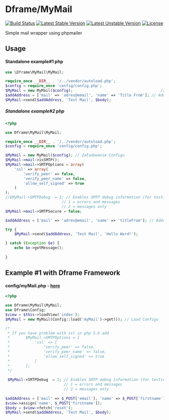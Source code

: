# Dframe/MyMail

[![Build Status](https://travis-ci.org/dframe/myMail.svg?branch=master)](https://travis-ci.org/dframe/myMail) [![Latest Stable Version](https://poser.pugx.org/dframe/myMail/v/stable)](https://packagist.org/packages/dframe/myMail) [![Latest Unstable Version](https://poser.pugx.org/dframe/myMail/v/unstable)](https://packagist.org/packages/dframe/myMail) [![License](https://poser.pugx.org/dframe/myMail/license)](https://packagist.org/packages/dframe/myMail)

Simple mail wrapper using phpmailer 

## Usage


#### Standalone example#1 php

```php
use \Dframe\MyMail\MyMail;

require_once __DIR__ . '/../vendor/autoload.php';
$config = require_once 'config/config.php'; 
$MyMail = new MyMail($config);                                       // Load Config
$addAddress = ['mail' => 'adres@email', 'name' => 'Title From']; // Addresses to send
$MyMail->send($addAddress, 'Test Mail', $body);
````


##### Standalone example#2 php

```php
<?php

use Dframe\MyMail\MyMail;

require_once __DIR__ . '/../vendor/autoload.php';
$config = require_once 'config/config.php'; 

$MyMail = new MyMail($config); // Załadowanie Configu
$MyMail->mail->isSMTP();
$MyMail->mail->SMTPOptions = array(
    'ssl' => array(
        'verify_peer' => false,
        'verify_peer_name' => false,
        'allow_self_signed' => true
    )
);
//$MyMail->SMTPDebug  = 2; // Enables SMTP debug information (for testing)
                         // 1 = errors and messages
                         // 2 = messages only
$MyMail->mail->SMTPSecure = false;

$addAddress = ['mail' => 'adres@email', 'name' => 'titleFrom']; // Addresses to send

try {
    $MyMail->send($addAddress, 'Test Mail', 'Hello Word!');

} catch (Exception $e) {
    echo $e->getMessage();
	
}
```

## Example #1 with Dframe Framework 

#### config/myMail.php - [here](https://github.com/dframe/myMail/blob/master/examples/example2/app/Config/myMail.php)

```php
<?php

use Dframe\MyMail\MyMail;
use Dframe\Config;
$view = $this->loadView('index');
$MyMail = new MyMail(Config::load('myMail')->get()); // Load Configu

/* 
 * If you have problem with ssl in php 5.6 add
 *       $MyMail->SMTPOptions = [
 *           'ssl' => [
 *               'verify_peer' => false,
 *               'verify_peer_name' => false,
 *               'allow_self_signed' => true
 *           ]
 *       ];
 */
 
 $MyMail->SMTPDebug  = 2; // Enables SMTP debug information (for testing)
                          // 1 = errors and messages
                          // 2 = messages only
		       
$addAddress = ['mail' => $_POST['email'], 'name' => $_POST['firstname']];    // Addresses to send
$view->assign('name', $_POST['firstname']);                                       // Assign template values
$body = $view->fetch('reset');                                                    // Template mail
$MyMail->send($addAddress, 'Test Mail', $body);
````

